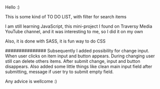 Hello :)

This is some kind of TO DO LIST, with filter for search items

I am still learning JavaScript, this mini-project I found on Traversy Media YouTube channel, and it was interesting to me, so I did it on my own

Also, it is done with SASS, it is fun way to do CSS

###############
Subsequently I added possibility for change input. When user clicks on item input and button appears. During changing user still can delete others items. After submit change, input and button disappears.  Also added some little things like clean main input field after submitting, message if user try to submit empty field.

Any advice is wellcome :)